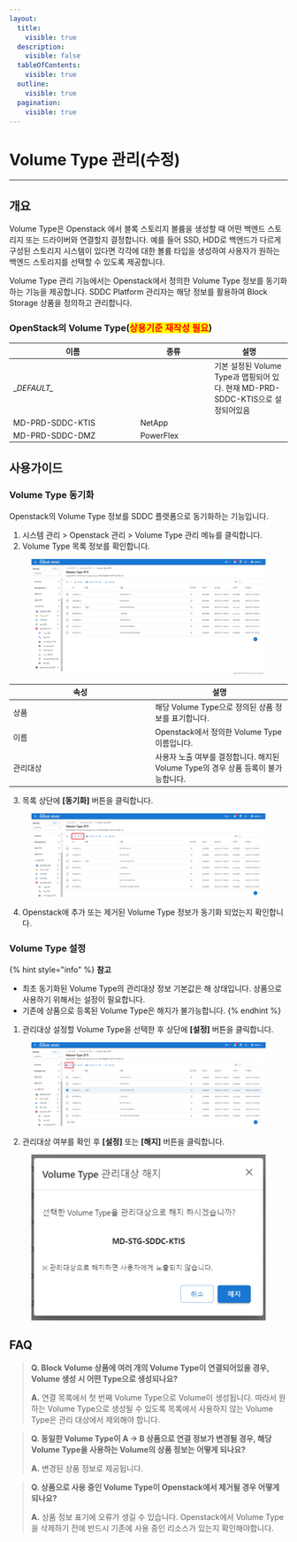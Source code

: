 ```yaml
---
layout:
  title:
    visible: true
  description:
    visible: false
  tableOfContents:
    visible: true
  outline:
    visible: true
  pagination:
    visible: true
---
```


# Volume Type 관리(수정)

***

## 개요

Volume Type은 Openstack 에서 블록 스토리지 볼륨을 생성할 때 어떤 백엔드 스토리지 또는 드라이버와 연결할지 결정합니다. 예를 들어 SSD, HDD로 백엔드가 다르게 구성된 스토리지 시스템이 있다면 각각에 대한 볼륨 타입을 생성하여 사용자가 원하는 백엔드 스토리지를 선택할 수 있도록 제공합니다.

Volume Type 관리 기능에서는 Openstack에서 정의한 Volume Type 정보를 동기화하는 기능을 제공합니다. SDDC Platform 관리자는 해당 정보를 활용하여 Block Storage 상품을 정의하고 관리합니다.



### OpenStack의 Volume Type(<mark style="color:red;">상용기준 재작성 필요</mark>)

<table><thead><tr><th width="216.12538651196826">이름</th><th width="120">종류</th><th>설명</th></tr></thead><tbody><tr><td>_<em>DEFAULT_</em></td><td></td><td>기본 설정된 Volume Type과 맵핑되어 있다. 현재 MD-PRD-SDDC-KTIS으로 설정되어있음</td></tr><tr><td>MD-PRD-SDDC-KTIS</td><td>NetApp</td><td></td></tr><tr><td>MD-PRD-SDDC-DMZ</td><td>PowerFlex</td><td></td></tr></tbody></table>



## 사용가이드

### Volume Type 동기화

Openstack의 Volume Type 정보를 SDDC 플랫폼으로 동기화하는 기능입니다.

1. 시스템 관리 > Openstack 관리 > Volume Type 관리 메뉴를 클릭합니다.
2. Volume Type 목록 정보를 확인합니다.

<figure><img src="../../.gitbook/assets/image (741).png" alt=""><figcaption></figcaption></figure>

<table><thead><tr><th width="243">속성</th><th>설명</th></tr></thead><tbody><tr><td>상품</td><td>해당 Volume Type으로 정의된 상품 정보를 표기합니다.</td></tr><tr><td>이름</td><td>Openstack에서 정의한 Volume Type 이름입니다.</td></tr><tr><td>관리대상</td><td>사용자 노출 여부를 결정합니다. 해지된 Volume Type의 경우 상품 등록이 불가능합니다.</td></tr></tbody></table>

3. 목록 상단에 **\[동기화]** 버튼을 클릭합니다.

<figure><img src="../../.gitbook/assets/image (740).png" alt=""><figcaption></figcaption></figure>

4. Openstack에 추가 또는 제거된 Volume Type 정보가 동기화 되었는지 확인합니다.



### Volume Type 설정

{% hint style="info" %}
**참고**

* 최초 동기화된 Volume Type의 관리대상 정보 기본값은 해 상태입니다. 상품으로 사용하기 위해서는 설정이 필요합니다.
* 기존에 상품으로 등록된 Volume Type은 해지가 불가능합니다.
{% endhint %}

1. 관리대상 설정할 Volume Type을 선택한 후 상단에 **\[설정]** 버튼을 클릭합니다.

<figure><img src="../../.gitbook/assets/image (743).png" alt=""><figcaption></figcaption></figure>

2. 관리대상 여부를 확인 후 **\[설정]** 또는 **\[해지]** 버튼을 클릭합니다.

<figure><img src="../../.gitbook/assets/image (742).png" alt=""><figcaption></figcaption></figure>

## FAQ

> **Q. Block Volume 상품에 여러 개의 Volume Type이 연결되어있을 경우, Volume 생성 시 어떤 Type으로 생성되나요?**
>
> **A.** 연결 목록에서 첫 번째 Volume Type으로 Volume이 생성됩니다. 따라서 원하는 Volume Type으로 생성될 수 있도록 목록에서 사용하지 않는 Volume Type은 관리 대상에서 제외해야 합니다.

> **Q. 동일한 Volume Type이 A -> B 상품으로 연결 정보가 변경될 경우, 해당 Volume Type을 사용하는 Volume의 상품 정보는 어떻게 되나요?**
>
> **A.** 변경된 상품 정보로 제공됩니다.

> **Q. 상품으로 사용 중인 Volume Type이 Openstack에서 제거될 경우 어떻게 되나요?**
>
> **A.** 상품 정보 표기에 오류가 생길 수 있습니다. Openstack에서 Volume Type을 삭제하기 전에 반드시 기존에 사용 중인 리소스가 있는지 확인해야합니다.
